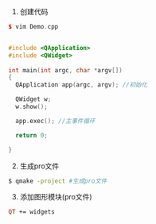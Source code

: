 
1. 创建代码

```cpp
$ vim Demo.cpp
```

```cpp

#include <QApplication>
#include <QWidget>
 
int main(int argc, char *argv[])
{
  QApplication app(argc, argv); //初始化

  QWidget w;
  w.show();

  app.exec(); //主事件循环

  return 0;

}

```

2. 生成pro文件
``` bash
$ qmake -project #生成pro文件
```

3. 添加图形模块(pro文件)
```pro
QT += widgets

```
